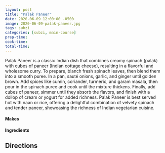 ```yaml
---
layout: post
title: "Palak Paneer"
date: 2020-06-09 12:00:00 -0500
image: 2020-06-09-palak-paneer.jpg
tags: subzi
categories: [subzi, main-course]
prep-time:
cook-time:
total-time:
---
```


Palak Paneer is a classic Indian dish that combines creamy spinach (palak) with cubes of paneer (Indian cottage cheese), resulting in a flavorful and wholesome curry. To prepare, blanch fresh spinach leaves, then blend them into a smooth puree. In a pan, sauté onions, garlic, and ginger until golden brown. Add spices like cumin, coriander, turmeric, and garam masala, then pour in the spinach puree and cook until the mixture thickens. Finally, add cubes of paneer, simmer until they absorb the flavors, and finish with a dollop of cream or yogurt for added richness. Palak Paneer is best served hot with naan or rice, offering a delightful combination of velvety spinach and tender paneer, showcasing the richness of Indian vegetarian cuisine.

#### Makes

#### Ingredients



## Directions

